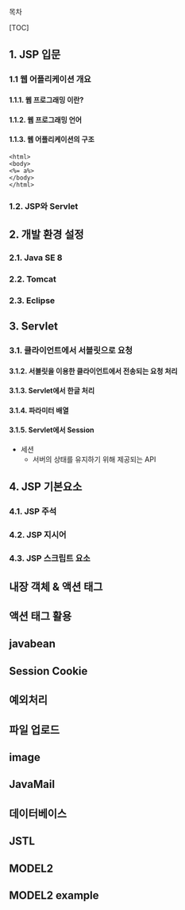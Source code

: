 목차

[TOC]


## 1. JSP 입문
### 1.1 웹 어플리케이션 개요
#### 1.1.1. 웹 프로그래밍 이란?
#### 1.1.2. 웹 프로그래밍 언어
#### 1.1.3. 웹 어플리케이션의 구조

```
<html>
<body>
<%= a%>
</body>
</html>
```

### 1.2. JSP와 Servlet


## 2. 개발 환경 설정
### 2.1. Java SE 8
### 2.2. Tomcat
### 2.3. Eclipse

## 3. Servlet
### 3.1. 클라이언트에서 서블릿으로 요청
#### 3.1.2. 서블릿을 이용한 클라이언트에서 전송되는 요청 처리
#### 3.1.3. Servlet에서 한글 처리
#### 3.1.4. 파라미터 배열
#### 3.1.5. Servlet에서 Session
- 세션
	- 서버의 상태를 유지하기 위해 제공되는 API
 

## 4. JSP 기본요소
### 4.1. JSP 주석
### 4.2. JSP 지시어
### 4.3. JSP 스크립트 요소

## 내장 객체 & 액션 태그
## 액션 태그 활용
## javabean
## Session Cookie
## 예외처리
## 파일 업로드
## image
## JavaMail
## 데이터베이스
## JSTL
## MODEL2
## MODEL2 example
